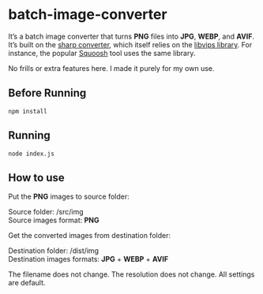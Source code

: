 # batch-image-converter

It’s a batch image converter that turns **PNG** files into **JPG**, **WEBP**, and **AVIF**. It’s built on the [sharp converter](https://github.com/lovell/sharp), which itself relies on the [libvips library](https://github.com/libvips/libvips).
For instance, the popular [Squoosh](https://squoosh.app) tool uses the same library.

No frills or extra features here. I made it purely for my own use.

## Вefore Running

```npm install```

## Running

```node index.js```

## How to use

Put the **PNG** images to source folder:

Source folder: /src/img<br>
Source images format: **PNG**

Get the converted images from destination folder:

Destination folder: /dist/img<br>
Destination images formats: **JPG** + **WEBP** + **AVIF**

The filename does not change. The resolution does not change. All settings are default.